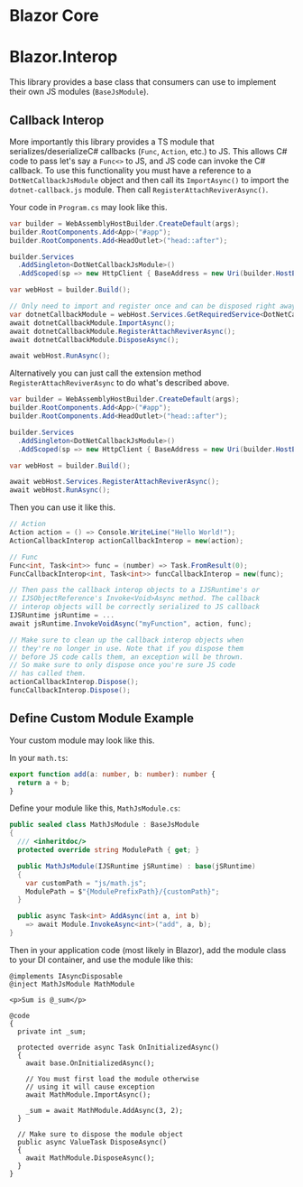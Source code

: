 # Blazor Core

# Blazor.Interop
This library provides a base class that consumers can use to
implement their own JS modules (`BaseJsModule`).

## Callback Interop
More importantly this library provides a TS module that
serializes/deserializeC# callbacks (`Func`, `Action`, etc.) to JS.
This allows C# code to pass let's say a `Func<>` to JS, and JS code
can invoke the C# callback. To use this functionality you must
have a reference to a `DotNetCallbackJsModule` object and then
call its `ImportAsync()` to import the `dotnet-callback.js` module.
Then call `RegisterAttachReviverAsync()`.

Your code in `Program.cs` may look like this.
```cs
var builder = WebAssemblyHostBuilder.CreateDefault(args);
builder.RootComponents.Add<App>("#app");
builder.RootComponents.Add<HeadOutlet>("head::after");

builder.Services
  .AddSingleton<DotNetCallbackJsModule>()
  .AddScoped(sp => new HttpClient { BaseAddress = new Uri(builder.HostEnvironment.BaseAddress) });

var webHost = builder.Build();

// Only need to import and register once and can be disposed right away
var dotnetCallbackModule = webHost.Services.GetRequiredService<DotNetCallbackJsModule>();
await dotnetCallbackModule.ImportAsync();
await dotnetCallbackModule.RegisterAttachReviverAsync();
await dotnetCallbackModule.DisposeAsync();

await webHost.RunAsync();
```

Alternatively you can just call the extension method `RegisterAttachReviverAsync` to do
what's described above.
```cs
var builder = WebAssemblyHostBuilder.CreateDefault(args);
builder.RootComponents.Add<App>("#app");
builder.RootComponents.Add<HeadOutlet>("head::after");

builder.Services
  .AddSingleton<DotNetCallbackJsModule>()
  .AddScoped(sp => new HttpClient { BaseAddress = new Uri(builder.HostEnvironment.BaseAddress) });

var webHost = builder.Build();

await webHost.Services.RegisterAttachReviverAsync();
await webHost.RunAsync();
```

Then you can use it like this.
```cs
// Action
Action action = () => Console.WriteLine("Hello World!");
ActionCallbackInterop actionCallbackInterop = new(action);

// Func
Func<int, Task<int>> func = (number) => Task.FromResult(0);
FuncCallbackInterop<int, Task<int>> funcCallbackInterop = new(func);

// Then pass the callback interop objects to a IJSRuntime's or
// IJSObjectReference's Invoke<Void>Async method. The callback
// interop objects will be correctly serialized to JS callback
IJSRuntime jsRuntime = ...
await jsRuntime.InvokeVoidAsync("myFunction", action, func);

// Make sure to clean up the callback interop objects when
// they're no longer in use. Note that if you dispose them
// before JS code calls them, an exception will be thrown.
// So make sure to only dispose once you're sure JS code
// has called them.
actionCallbackInterop.Dispose();
funcCallbackInterop.Dispose();
```

## Define Custom Module Example
Your custom module may look like this.

In your `math.ts`:
```ts
export function add(a: number, b: number): number {
  return a + b;
}
```

Define your module like this, `MathJsModule.cs`:
```cs
public sealed class MathJsModule : BaseJsModule
{
  /// <inheritdoc/>
  protected override string ModulePath { get; }

  public MathJsModule(IJSRuntime jSRuntime) : base(jSRuntime)
  {
    var customPath = "js/math.js";
    ModulePath = $"{ModulePrefixPath}/{customPath}";
  }

  public async Task<int> AddAsync(int a, int b)
    => await Module.InvokeAsync<int>("add", a, b);
}
```

Then in your application code (most likely in Blazor), 
add the module class to your DI container, and use the module like this:
```razor
@implements IAsyncDisposable
@inject MathJsModule MathModule

<p>Sum is @_sum</p>

@code
{
  private int _sum;

  protected override async Task OnInitializedAsync()
  {
    await base.OnInitializedAsync();

    // You must first load the module otherwise
    // using it will cause exception
    await MathModule.ImportAsync();

    _sum = await MathModule.AddAsync(3, 2);
  }

  // Make sure to dispose the module object
  public async ValueTask DisposeAsync()
  {
    await MathModule.DisposeAsync();
  }
}
```
